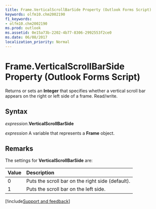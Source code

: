 ```yaml
---
title: Frame.VerticalScrollBarSide Property (Outlook Forms Script)
keywords: olfm10.chm2002190
f1_keywords:
- olfm10.chm2002190
ms.prod: outlook
ms.assetid: 0e15a73b-2202-4b77-8306-2992553f2ce0
ms.date: 06/08/2017
localization_priority: Normal
---
```



# Frame.VerticalScrollBarSide Property (Outlook Forms Script)

Returns or sets an  **Integer** that specifies whether a vertical scroll bar appears on the right or left side of a frame. Read/write.


## Syntax

_expression_.**VerticalScrollBarSide**

_expression_ A variable that represents a  **Frame** object.


## Remarks

The settings for  **VerticalScrollBarSide** are:



|Value|Description|
|:-----|:-----|
|0|Puts the scroll bar on the right side (default).|
|1|Puts the scroll bar on the left side.|

[!include[Support and feedback](~/includes/feedback-boilerplate.md)]